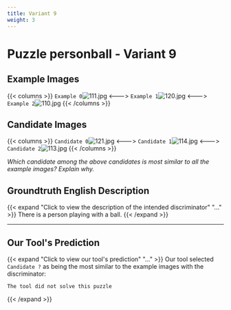 ```yaml
---
title: Variant 9
weight: 3
---
```


# Puzzle personball - Variant 9

## Example Images
{{< columns >}}
`Example 0`![111.jpg](/natscene-data/images/111.jpg)
<--->
`Example 1`![120.jpg](/natscene-data/images/120.jpg)
<--->
`Example 2`![110.jpg](/natscene-data/images/110.jpg)
{{< /columns >}}

## Candidate Images
{{< columns >}}
`Candidate 0`![121.jpg](/natscene-data/images/121.jpg)
<--->
`Candidate 1`![114.jpg](/natscene-data/images/114.jpg)
<--->
`Candidate 2`![113.jpg](/natscene-data/images/113.jpg)
{{< /columns >}}

*Which candidate among the above candidates is most similar to all the example images? Explain why.*

## Groundtruth English Description

{{< expand "Click to view the description of the intended discriminator" "..." >}}
There is a person playing with a ball.
{{< /expand >}}

---



## Our Tool's Prediction

{{< expand "Click to view our tool's prediction" "..." >}}
Our tool selected `Candidate ?` as being the most similar to the example images with the discriminator:
```plaintext
The tool did not solve this puzzle
```
{{< /expand >}}
